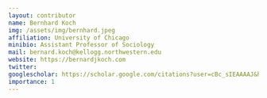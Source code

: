 ```yaml
---
layout: contributor
name: Bernhard Koch
img: /assets/img/bernhard.jpeg  
affiliation: University of Chicago
minibio: Assistant Professor of Sociology 
mail: bernard.koch@kellogg.northwestern.edu 
website: https://bernardjkoch.com
twitter: 
googlescholar: https://scholar.google.com/citations?user=cBc_sIEAAAAJ&hl=en 
importance: 1
---
```

